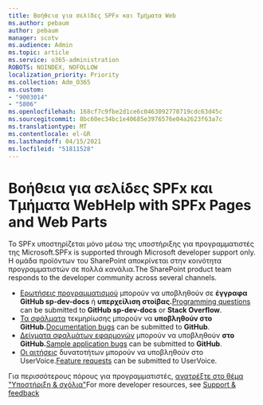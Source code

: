 ```yaml
---
title: Βοήθεια για σελίδες SPFx και Τμήματα Web
ms.author: pebaum
author: pebaum
manager: scotv
ms.audience: Admin
ms.topic: article
ms.service: o365-administration
ROBOTS: NOINDEX, NOFOLLOW
localization_priority: Priority
ms.collection: Adm_O365
ms.custom:
- "9003014"
- "5806"
ms.openlocfilehash: 168cf7c9fbe2d1ce6c0463092770719cdc63d45c
ms.sourcegitcommit: 8bc60ec34bc1e40685e3976576e04a2623f63a7c
ms.translationtype: MT
ms.contentlocale: el-GR
ms.lasthandoff: 04/15/2021
ms.locfileid: "51811528"
---
```

# <a name="help-with-spfx-pages-and-web-parts"></a><span data-ttu-id="357fc-102">Βοήθεια για σελίδες SPFx και Τμήματα Web</span><span class="sxs-lookup"><span data-stu-id="357fc-102">Help with SPFx Pages and Web Parts</span></span>

<span data-ttu-id="357fc-103">Το SPFx υποστηρίζεται μόνο μέσω της υποστήριξης για προγραμματιστές της Microsoft.</span><span class="sxs-lookup"><span data-stu-id="357fc-103">SPFx is supported through Microsoft developer support only.</span></span> <span data-ttu-id="357fc-104">Η ομάδα προϊόντων του SharePoint αποκρίνεται στην κοινότητα προγραμματιστών σε πολλά κανάλια.</span><span class="sxs-lookup"><span data-stu-id="357fc-104">The SharePoint product team responds to the developer community across several channels.</span></span>

- <span data-ttu-id="357fc-105">[Ερωτήσεις προγραμματισμού](https://docs.microsoft.com/sharepoint/dev/support-feedback#programming-questions) μπορούν να υποβληθούν σε **έγγραφα GitHub sp-dev-docs** ή **υπερχείλιση στοίβας.**</span><span class="sxs-lookup"><span data-stu-id="357fc-105">[Programming questions](https://docs.microsoft.com/sharepoint/dev/support-feedback#programming-questions)  can be submitted to  **GitHub sp-dev-docs**  or  **Stack Overflow**.</span></span>
- <span data-ttu-id="357fc-106">[Τα σφάλματα](https://docs.microsoft.com/sharepoint/dev/support-feedback#documentation-bugs) τεκμηρίωσης μπορούν να **υποβληθούν στο GitHub.**</span><span class="sxs-lookup"><span data-stu-id="357fc-106">[Documentation bugs](https://docs.microsoft.com/sharepoint/dev/support-feedback#documentation-bugs)  can be submitted to **GitHub**.</span></span>
- <span data-ttu-id="357fc-107">[Δείγματα σφαλμάτων εφαρμογών](https://docs.microsoft.com/sharepoint/dev/support-feedback#sample-application-bugs) μπορούν να υποβληθούν **στο GitHub.**</span><span class="sxs-lookup"><span data-stu-id="357fc-107">[Sample application bugs](https://docs.microsoft.com/sharepoint/dev/support-feedback#sample-application-bugs)  can be submitted to  **GitHub**.</span></span>
- <span data-ttu-id="357fc-108">[Οι αιτήσεις](https://docs.microsoft.com/sharepoint/dev/support-feedback#feature-requests)  δυνατοτήτων μπορούν να υποβληθούν στο UserVoice.</span><span class="sxs-lookup"><span data-stu-id="357fc-108">[Feature requests](https://docs.microsoft.com/sharepoint/dev/support-feedback#feature-requests)  can be submitted to UserVoice.</span></span>

<span data-ttu-id="357fc-109">Για περισσότερους πόρους για προγραμματιστές,  [ανατρέξτε στο θέμα "Υποστήριξη & σχόλια"](https://docs.microsoft.com/sharepoint/dev/support-feedback)</span><span class="sxs-lookup"><span data-stu-id="357fc-109">For more developer resources, see  [Support & feedback](https://docs.microsoft.com/sharepoint/dev/support-feedback)</span></span>